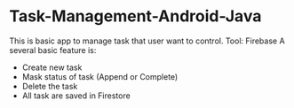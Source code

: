 # Task-Management-Android-Java

This is basic app to manage task that user want to control.
Tool: Firebase
A several basic feature is:
  - Create new task
  - Mask status of task (Append or Complete)
  - Delete the task
  - All task are saved in Firestore
